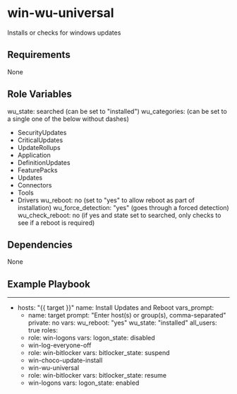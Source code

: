 win-wu-universal
=========
Installs or checks for windows updates

Requirements
------------

None

Role Variables
--------------

wu_state: searched (can be set to "installed")
wu_categories: (can be set to a single one of the below without dashes)
  - SecurityUpdates
  - CriticalUpdates
  - UpdateRollups
  - Application
  - DefinitionUpdates
  - FeaturePacks
  - Updates
  - Connectors
  - Tools
  - Drivers
wu_reboot: no (set to "yes" to allow reboot as part of installation)
wu_force_detection: "yes" (goes through a forced detection)
wu_check_reboot: no (if yes and state set to searched, only checks to see if a reboot is required)

Dependencies
------------

None

Example Playbook
----------------

---
- hosts: "{{ target }}"
  name: Install Updates and Reboot
  vars_prompt:
    - name: target
      prompt: "Enter host(s) or group(s), comma-separated"
      private: no
  vars:
    wu_reboot: "yes"
    wu_state: "installed"
    all_users: true
  roles:
    - role: win-logons
      vars:
        logon_state: disabled
    - win-log-everyone-off
    - role: win-bitlocker
      vars:
        bitlocker_state: suspend
    - win-choco-update-install
    - win-wu-universal
    - role: win-bitlocker
      vars:
        bitlocker_state: resume
    - win-logons
      vars:
        logon_state: enabled
